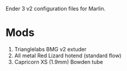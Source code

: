Ender 3 v2 configuration files for Marlin.

# Mods
1) Trianglelabs BMG v2 extuder
2) All metal Red Lizard hotend (standard flow)
3) Capricorn XS (1.9mm) Bowden tube